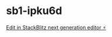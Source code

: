 # sb1-ipku6d

[Edit in StackBlitz next generation editor ⚡️](https://stackblitz.com/~/github.com/degu17/sb1-ipku6d)